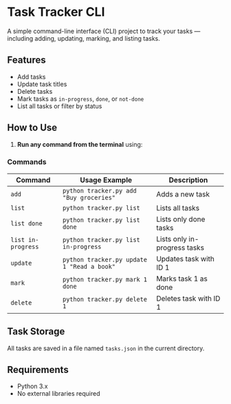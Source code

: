 #  Task Tracker CLI

A simple command-line interface (CLI) project to track your tasks — including adding, updating, marking, and listing tasks.

##  Features

- Add tasks
- Update task titles
- Delete tasks
- Mark tasks as `in-progress`, `done`, or `not-done`
- List all tasks or filter by status

##  How to Use

1. **Run any command from the terminal** using:


###  Commands

| Command | Usage Example | Description |
|--------|----------------|-------------|
| `add` | `python tracker.py add "Buy groceries"` | Adds a new task |
| `list` | `python tracker.py list` | Lists all tasks |
| `list done` | `python tracker.py list done` | Lists only done tasks |
| `list in-progress` | `python tracker.py list in-progress` | Lists only in-progress tasks |
| `update` | `python tracker.py update 1 "Read a book"` | Updates task with ID 1 |
| `mark` | `python tracker.py mark 1 done` | Marks task 1 as done |
| `delete` | `python tracker.py delete 1` | Deletes task with ID 1 |

##  Task Storage

All tasks are saved in a file named `tasks.json` in the current directory.

##  Requirements

- Python 3.x
- No external libraries required
